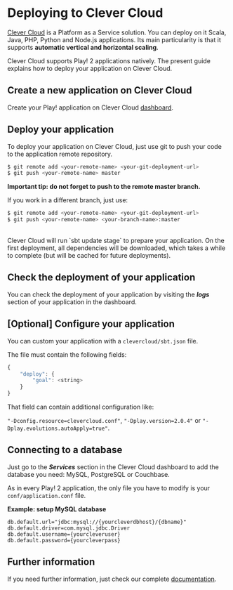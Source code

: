 <!--- Copyright (C) 2009-2020 Lightbend Inc. <https://www.lightbend.com> -->
# Deploying to Clever Cloud
[Clever Cloud](https://www.clever-cloud.com/en/) is a Platform as a Service solution. You can deploy on it Scala, Java, PHP, Python and Node.js applications. Its main particularity is that it supports **automatic vertical and horizontal scaling**.

Clever Cloud supports Play! 2 applications natively. The present guide explains how to deploy your application on Clever Cloud.

## Create a new application on Clever Cloud

Create your Play! application on Clever Cloud [dashboard](https://console.clever-cloud.com).

## Deploy your application

To deploy your application on Clever Cloud, just use git to push your code to the application remote repository.


```bash
$ git remote add <your-remote-name> <your-git-deployment-url>
$ git push <your-remote-name> master
```

**Important tip: do not forget to push to the remote master branch.**

If you work in a different branch, just use: 

```bash
$ git remote add <your-remote-name> <your-git-deployment-url>
$ git push <your-remote-name> <your-branch-name>:master
```

<br/>
Clever Cloud will run `sbt update stage` to prepare your application. On the first deployment, all dependencies will be downloaded, which takes a while to complete (but will be cached for future deployments).


## Check the deployment of your application

You can check the deployment of your application by visiting the ***logs*** section of your application in the dashboard.


## [Optional] Configure your application
You can custom your application with a `clevercloud/sbt.json` file.

The file must contain the following fields:

```javascript
{
    "deploy": {
        "goal": <string>
    }
}
```

That field can contain additional configuration like:

`"-Dconfig.resource=clevercloud.conf"`, `"-Dplay.version=2.0.4"` or `"-Dplay.evolutions.autoApply=true"`.

## Connecting to a database

Just go to the ***Services*** section in the Clever Cloud dashboard to add the database you need: MySQL, PostgreSQL or Couchbase.

As in every Play! 2 application, the only file you have to modify is your `conf/application.conf` file.

**Example: setup MySQL database**

```
db.default.url="jdbc:mysql://{yourcleverdbhost}/{dbname}"
db.default.driver=com.mysql.jdbc.Driver
db.default.username={yourcleveruser}
db.default.password={yourcleverpass}
```

## Further information
If you need further information, just check our complete [documentation](https://www.clever-cloud.com/doc/java/play-framework-2/).

